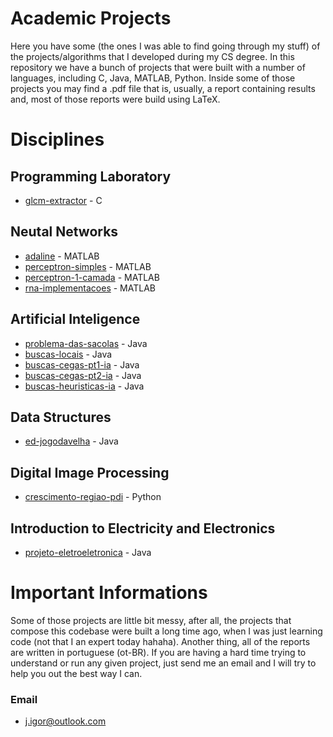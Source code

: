 # Academic Projects
Here you have some (the ones I was able to find going through my stuff) of the projects/algorithms that I developed during my CS degree. In this repository we have a bunch of projects that were built with a number of languages, including
C, Java, MATLAB, Python. Inside some of those projects you may find a .pdf file that is, usually, a report containing results and, most of those reports were build using LaTeX.

# Disciplines

## Programming Laboratory
* [glcm-extractor](https://github.com/Igor03/academic-projects/tree/main/glcm-extractor) - C

## Neutal Networks
* [adaline](https://github.com/Igor03/academic-projects/tree/main/adaline) - MATLAB
* [perceptron-simples]() - MATLAB
* [perceptron-1-camada]() - MATLAB
* [rna-implementacoes]() - MATLAB

## Artificial Inteligence
* [problema-das-sacolas]() - Java
* [buscas-locais]() - Java
* [buscas-cegas-pt1-ia]() - Java
* [buscas-cegas-pt2-ia]() - Java
* [buscas-heuristicas-ia]() - Java

## Data Structures
* [ed-jogodavelha]() - Java

## Digital Image Processing
* [crescimento-regiao-pdi]() - Python

## Introduction to Electricity and Electronics
* [projeto-eletroeletronica]() - Java

# Important Informations

Some of those projects are little bit messy, after all, the projects that compose this codebase were built a long time ago, when I was just learning code (not that I an expert today hahaha). Another thing, all of the reports are written in portuguese (ot-BR). If you are having a hard time trying to understand or run any given project, just send me an email and I will try to help you out the best way I can.

### Email
* [j.igor@outlook.com](mailto:j.igor@outlook.com)
